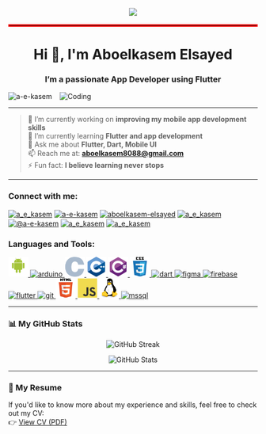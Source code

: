 <p align="center">
  <img src="https://media.giphy.com/media/l41lUee8UkQ3z2XbS/giphy.gif" width="999"/>
</p>


<hr style="border: 2px solid red;" />



<h1 align="center">Hi 👋, I'm Aboelkasem Elsayed</h1>
<h3 align="center">I’m a passionate App Developer using Flutter</h3>
<img align="right" alt="Coding" width="400" src="https://cdn.dribbble.com/users/1162077/screenshots/3848914/programmer.gif" />

<p align="left">
  <img src="https://komarev.com/ghpvc/?username=a-e-kasem&label=Profile%20views&color=0e75b6&style=flat" alt="a-e-kasem" />
</p>

---

> 🔭 I’m currently working on **improving my mobile app development skills**  
> 🌱 I’m currently learning **Flutter and app development**  
> 💬 Ask me about **Flutter, Dart, Mobile UI**  
> 📫 Reach me at: **aboelkasem8088@gmail.com**  
> ⚡ Fun fact: **I believe learning never stops**

---

<h3 align="left">Connect with me:</h3>
<p align="left">
<a href="https://twitter.com/a_e_kasem" target="blank"><img align="center" src="https://raw.githubusercontent.com/rahuldkjain/github-profile-readme-generator/master/src/images/icons/Social/twitter.svg" alt="a_e_kasem" height="30" width="40" /></a>
<a href="https://linkedin.com/in/a-e-kasem" target="blank"><img align="center" src="https://raw.githubusercontent.com/rahuldkjain/github-profile-readme-generator/master/src/images/icons/Social/linked-in-alt.svg" alt="a-e-kasem" height="30" width="40" /></a>
<a href="https://fb.com/aboelkasem-elsayed" target="blank"><img align="center" src="https://raw.githubusercontent.com/rahuldkjain/github-profile-readme-generator/master/src/images/icons/Social/facebook.svg" alt="aboelkasem-elsayed" height="30" width="40" /></a>
<a href="https://instagram.com/a_e_kasem" target="blank"><img align="center" src="https://raw.githubusercontent.com/rahuldkjain/github-profile-readme-generator/master/src/images/icons/Social/instagram.svg" alt="a_e_kasem" height="30" width="40" /></a>
<a href="https://medium.com/@a-e-kasem" target="blank"><img align="center" src="https://raw.githubusercontent.com/rahuldkjain/github-profile-readme-generator/master/src/images/icons/Social/medium.svg" alt="@a-e-kasem" height="30" width="40" /></a>
<a href="https://codeforces.com/profile/a_e_kasem" target="blank"><img align="center" src="https://raw.githubusercontent.com/rahuldkjain/github-profile-readme-generator/master/src/images/icons/Social/codeforces.svg" alt="a_e_kasem" height="30" width="40" /></a>
<a href="https://discord.gg/a_e_kasem" target="blank"><img align="center" src="https://raw.githubusercontent.com/rahuldkjain/github-profile-readme-generator/master/src/images/icons/Social/discord.svg" alt="a_e_kasem" height="30" width="40" /></a>
</p>

<h3 align="left">Languages and Tools:</h3>
<p align="left"> <a href="https://developer.android.com" target="_blank" rel="noreferrer"> <img src="https://raw.githubusercontent.com/devicons/devicon/master/icons/android/android-original-wordmark.svg" alt="android" width="40" height="40"/> </a> <a href="https://www.arduino.cc/" target="_blank" rel="noreferrer"> <img src="https://cdn.worldvectorlogo.com/logos/arduino-1.svg" alt="arduino" width="40" height="40"/> </a> <a href="https://www.cprogramming.com/" target="_blank" rel="noreferrer"> <img src="https://raw.githubusercontent.com/devicons/devicon/master/icons/c/c-original.svg" alt="c" width="40" height="40"/> </a> <a href="https://www.w3schools.com/cpp/" target="_blank" rel="noreferrer"> <img src="https://raw.githubusercontent.com/devicons/devicon/master/icons/cplusplus/cplusplus-original.svg" alt="cplusplus" width="40" height="40"/> </a> <a href="https://www.w3schools.com/cs/" target="_blank" rel="noreferrer"> <img src="https://raw.githubusercontent.com/devicons/devicon/master/icons/csharp/csharp-original.svg" alt="csharp" width="40" height="40"/> </a> <a href="https://www.w3schools.com/css/" target="_blank" rel="noreferrer"> <img src="https://raw.githubusercontent.com/devicons/devicon/master/icons/css3/css3-original-wordmark.svg" alt="css3" width="40" height="40"/> </a> <a href="https://dart.dev" target="_blank" rel="noreferrer"> <img src="https://www.vectorlogo.zone/logos/dartlang/dartlang-icon.svg" alt="dart" width="40" height="40"/> </a> <a href="https://www.figma.com/" target="_blank" rel="noreferrer"> <img src="https://www.vectorlogo.zone/logos/figma/figma-icon.svg" alt="figma" width="40" height="40"/> </a> <a href="https://firebase.google.com/" target="_blank" rel="noreferrer"> <img src="https://www.vectorlogo.zone/logos/firebase/firebase-icon.svg" alt="firebase" width="40" height="40"/> </a> <a href="https://flutter.dev" target="_blank" rel="noreferrer"> <img src="https://www.vectorlogo.zone/logos/flutterio/flutterio-icon.svg" alt="flutter" width="40" height="40"/> </a> <a href="https://git-scm.com/" target="_blank" rel="noreferrer"> <img src="https://www.vectorlogo.zone/logos/git-scm/git-scm-icon.svg" alt="git" width="40" height="40"/> </a> <a href="https://www.w3.org/html/" target="_blank" rel="noreferrer"> <img src="https://raw.githubusercontent.com/devicons/devicon/master/icons/html5/html5-original-wordmark.svg" alt="html5" width="40" height="40"/> </a> <a href="https://developer.mozilla.org/en-US/docs/Web/JavaScript" target="_blank" rel="noreferrer"> <img src="https://raw.githubusercontent.com/devicons/devicon/master/icons/javascript/javascript-original.svg" alt="javascript" width="40" height="40"/> </a> <a href="https://www.linux.org/" target="_blank" rel="noreferrer"> <img src="https://raw.githubusercontent.com/devicons/devicon/master/icons/linux/linux-original.svg" alt="linux" width="40" height="40"/> </a> <a href="https://www.microsoft.com/en-us/sql-server" target="_blank" rel="noreferrer"> <img src="https://www.svgrepo.com/show/303229/microsoft-sql-server-logo.svg" alt="mssql" width="40" height="40"/> </a> </p>

---

### 📊 My GitHub Stats

<p align="center">
  <img src="https://github-readme-streak-stats.herokuapp.com/?user=a-e-kasem&theme=tokyonight" alt="GitHub Streak" />
</p>

<p align="center">
  <img src="https://github-readme-stats.vercel.app/api?username=a-e-kasem&show_icons=true&theme=tokyonight" alt="GitHub Stats" />
</p>

---

### 📄 My Resume

If you'd like to know more about my experience and skills, feel free to check out my CV:  
👉 [View CV (PDF)](https://drive.google.com/drive/u/0/folders/1mqiUCEd-f6ACwMLuTdPOuxxt4TIlwSs_)


<!-- Optional SEO Meta -->
<!-- GitHub Profile: Aboelkasem Elsayed - Mobile App Developer using Flutter -->
